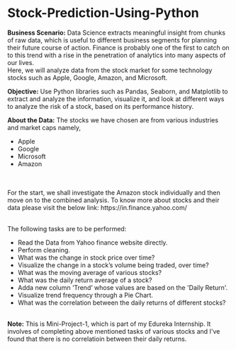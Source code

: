 # Stock-Prediction-Using-Python
<html><body>
<b>Business Scenario:</b> Data Science extracts meaningful insight from chunks of raw data, which is useful to different business segments for planning their future course of action. Finance is probably one of the first to catch on to this trend with a rise in the penetration of analytics into many aspects of our lives.<br>
Here, we will analyze data from the stock market for some technology stocks such as Apple, Google, Amazon, and Microsoft.<br>

<b>Objective:</b> Use Python libraries such as Pandas, Seaborn, and Matplotlib to extract and analyze the information, visualize it, and look at different ways to analyze the risk of a stock, based on its performance history.<br>

<b>About the Data:</b> The stocks we have chosen are from various industries and market caps namely,<br>
<ul>
<li>Apple</li>
<li>Google</li>
<li>Microsoft</li>
<li>Amazon</li>
</ul><br>
<br>
For the start, we shall investigate the Amazon stock individually and then move on to the combined analysis.
To know more about stocks and their data please visit the below link:
https://in.finance.yahoo.com/<br><br>


The following tasks are to be performed:
<ul>
<li>Read the Data from Yahoo finance website directly.</li>
<li>Perform cleaning.</li>
<li>What was the change in stock price over time?</li>
<li>Visualize the change in a stock’s volume being traded, over time?</li>
<li>What was the moving average of various stocks?</li>
<li>What was the daily return average of a stock?</li>
<li>Adda new column ‘Trend’ whose values are based on the 'Daily Return'.</li>
<li>Visualize trend frequency through a Pie Chart.</li>
<li>What was the correlation between the daily returns of different stocks?</li>
</ul>
<br>
<b>Note:</b> This is Mini-Project-1, which is part of my Edureka Internship. It involves of completing above mentioned tasks of various stocks and I've found that there is no correlatioin between their daily returns.

</body> </html>
